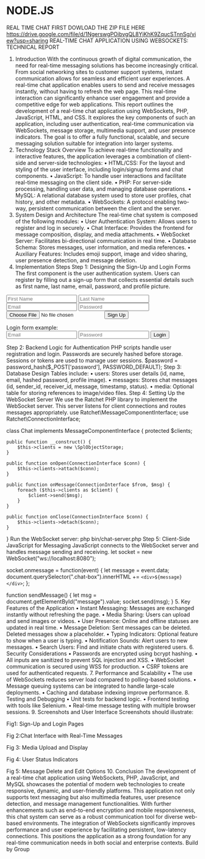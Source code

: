 # NODE.JS
REAL TIME CHAT
FIRST DOWLOAD THE ZIP FILE HERE https://drive.google.com/file/d/1NgerswgPOibvgQL8YjKhK9ZqucSTnnSg/view?usp=sharing 
REAL-TIME CHAT APPLICATION USING WEBSOCKETS: TECHNICAL REPORT
1. Introduction
With the continuous growth of digital communication, the need for real-time messaging solutions has become increasingly critical. From social networking sites to customer support systems, instant communication allows for seamless and efficient user experiences. A real-time chat application enables users to send and receive messages instantly, without having to refresh the web page. This real-time interaction can significantly enhance user engagement and provide a competitive edge for web applications.
This report outlines the development of a real-time chat application using WebSockets, PHP, JavaScript, HTML, and CSS. It explores the key components of such an application, including user authentication, real-time communication via WebSockets, message storage, multimedia support, and user presence indicators. The goal is to offer a fully functional, scalable, and secure messaging solution suitable for integration into larger systems.
2. Technology Stack Overview
To achieve real-time functionality and interactive features, the application leverages a combination of client-side and server-side technologies:
•	HTML/CSS: For the layout and styling of the user interface, including login/signup forms and chat components.
•	JavaScript: To handle user interactions and facilitate real-time messaging on the client side.
•	PHP: For server-side processing, handling user data, and managing database operations.
•	MySQL: A relational database system used to store user profiles, chat history, and other metadata.
•	WebSockets: A protocol enabling two-way, persistent communication between the client and the server.
3. System Design and Architecture
The real-time chat system is composed of the following modules:
•	User Authentication System: Allows users to register and log in securely.
•	Chat Interface: Provides the frontend for message composition, display, and media attachments.
•	WebSocket Server: Facilitates bi-directional communication in real time.
•	Database Schema: Stores messages, user information, and media references.
•	Auxiliary Features: Includes emoji support, image and video sharing, user presence detection, and message deletion.
4. Implementation Steps
Step 1: Designing the Sign-Up and Login Forms
The first component is the user authentication system. Users can register by filling out a sign-up form that collects essential details such as first name, last name, email, password, and profile picture.
<form action="signup.php" method="post" enctype="multipart/form-data">
  <input type="text" name="fname" placeholder="First Name" required>
  <input type="text" name="lname" placeholder="Last Name" required>
  <input type="email" name="email" placeholder="Email" required>
  <input type="password" name="password" placeholder="Password" required>
  <input type="file" name="profile_pic">
  <button type="submit">Sign Up</button>
</form>
Login form example:
<form action="login.php" method="post">
  <input type="email" name="email" placeholder="Email" required>
  <input type="password" name="password" placeholder="Password" required>
  <button type="submit">Login</button>
</form>
Step 2: Backend Logic for Authentication
PHP scripts handle user registration and login. Passwords are securely hashed before storage. Sessions or tokens are used to manage user sessions.
$password = password_hash($_POST['password'], PASSWORD_DEFAULT);
Step 3: Database Design
Tables include:
•	users: Stores user details (id, name, email, hashed password, profile image).
•	messages: Stores chat messages (id, sender_id, receiver_id, message, timestamp, status).
•	media: Optional table for storing references to image/video files.
Step 4: Setting Up the WebSocket Server
We use the Ratchet PHP library to implement the WebSocket server. This server listens for client connections and routes messages appropriately.
use Ratchet\MessageComponentInterface;
use Ratchet\ConnectionInterface;

class Chat implements MessageComponentInterface {
    protected $clients;

    public function __construct() {
        $this->clients = new \SplObjectStorage;
    }

    public function onOpen(ConnectionInterface $conn) {
        $this->clients->attach($conn);
    }

    public function onMessage(ConnectionInterface $from, $msg) {
        foreach ($this->clients as $client) {
            $client->send($msg);
        }
    }

    public function onClose(ConnectionInterface $conn) {
        $this->clients->detach($conn);
    }
}
Run the WebSocket server:
php bin/chat-server.php
Step 5: Client-Side JavaScript for Messaging
JavaScript connects to the WebSocket server and handles message sending and receiving.
let socket = new WebSocket("ws://localhost:8080");

socket.onmessage = function(event) {
  let message = event.data;
  document.querySelector(".chat-box").innerHTML += `<div>${message}</div>`;
};

function sendMessage() {
  let msg = document.getElementById("message").value;
  socket.send(msg);
}
5. Key Features of the Application
•	Instant Messaging: Messages are exchanged instantly without refreshing the page.
•	Media Sharing: Users can upload and send images or videos.
•	User Presence: Online and offline statuses are updated in real time.
•	Message Deletion: Sent messages can be deleted. Deleted messages show a placeholder.
•	Typing Indicators: Optional feature to show when a user is typing.
•	Notification Sounds: Alert users to new messages.
•	Search Users: Find and initiate chats with registered users.
6. Security Considerations
•	Passwords are encrypted using bcrypt hashing.
•	All inputs are sanitized to prevent SQL injection and XSS.
•	WebSocket communication is secured using WSS for production.
•	CSRF tokens are used for authenticated requests.
7. Performance and Scalability
•	The use of WebSockets reduces server load compared to polling-based solutions.
•	Message queuing systems can be integrated to handle large-scale deployments.
•	Caching and database indexing improve performance.
8. Testing and Debugging
•	Unit tests for backend logic.
•	Frontend testing with tools like Selenium.
•	Real-time message testing with multiple browser sessions.
9. Screenshots and User Interface
Screenshots should illustrate:
 
Fig1: Sign-Up and Login Pages
 
Fig 2:Chat Interface with Real-Time Messages
 
Fig 3: Media Upload and Display
 
Fig 4: User Status Indicators
 
Fig 5: Message Delete and Edit Options
10. Conclusion
The development of a real-time chat application using WebSockets, PHP, JavaScript, and MySQL showcases the potential of modern web technologies to create responsive, dynamic, and user-friendly platforms. This application not only supports text messaging but also multimedia features, user presence detection, and message management functionalities. With further enhancements such as end-to-end encryption and mobile responsiveness, this chat system can serve as a robust communication tool for diverse web-based environments.
The integration of WebSockets significantly improves performance and user experience by facilitating persistent, low-latency connections. This positions the application as a strong foundation for any real-time communication needs in both social and enterprise contexts.
Build by Group 
